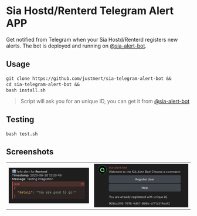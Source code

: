 # Sia Hostd/Renterd Telegram Alert APP

Get notified from Telegram when your Sia Hostd/Renterd registers new alerts. The bot is deployed and running on [@sia-alert-bot](https://t.me/@sia_alert_bot).

## Usage

```
git clone https://github.com/justmert/sia-telegram-alert-bot &&
cd sia-telegram-alert-bot &&
bash install.sh
```

> Script will ask you for an unique ID, you can get it from [@sia-alert-bot](https://t.me/@sia_alert_bot)

## Testing

```
bash test.sh
```

## Screenshots

|  |  |
| --- | --- |
| ![](./media/media1.png) | ![](./media/media2.png) |
